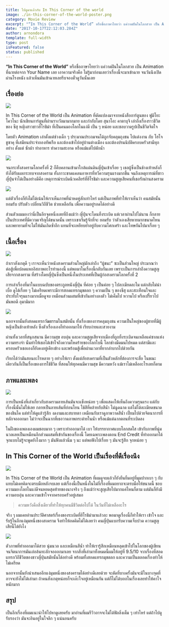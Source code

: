 ```yaml
---
title: ไปดูมาแล้วกับ In This Corner of the world
image: ./in-this-corner-of-the-world-poster.png
category: Movie Review
excerpt: "“In This Corner of the World” หรือชื่อภาษาไทยว่า แค่วาดฝันในโลกสวย เป็น Animation ที่ฉายต่อจาก Your Name เลย เอาความจริงคือ"
date: "2017-10-17T22:12:03.284Z"
author: arnondora
template: full-width
type: post
isFeatured: false
status: published
---
```


**“In This Corner of the World”** หรือชื่อภาษาไทยว่า แค่วาดฝันในโลกสวย เป็น Animation ที่ฉายต่อจาก Your Name เลย เอาความจริงคือ ไม่รู้มาก่อนเลยว่าเรื่องนี้จะมาเข้าฉาย จนวันนึงเปิดผ่านโรงหนัง แล้วเห็นมันเข้าฉายเลยรีบจองตั๋วดูวันนั้นเลย

## เรื่องย่อ
![](./review-in-this-corner-of-the-world-okvz55f3h7ezm6uw4xq-o.jpg)

In This Corner of the World เป็น Animation ที่ดัดแปลงมาจากหนังสือการ์ตูนของ ฟูมิโยะ โควโนะ นักเขียนการ์ตูนที่ผ่านรางวัลมามากมาย และกำกับโดย สุนาโอะ คาตาบุจิ เล่าถึงเรื่องราวชีวิตของ ซึสุ หญิงสาวชาวฮิโรชิม่า ที่เป็นคนมองโลกในแง่ดี เปิ่น ๆ หน่อย และชอบวาดรูปเป็นชีวิตจิตใจ

โดยตัว Animation เล่าตั้งแต่ช่วงเด็ก ๆ ประมาณประถมจนได้ถูกจับคลุมถุงชน ไปแต่งงาน กับ โฮโจ ชูซาคุ ที่เสมียนประจำกองทัพเรือ และต้องเข้าไปอยู่บ้านต่างเมือง และต้องปรนนิบัติครอบครัวสามีทุกอย่าง ตั้งแต่ ซักผ้า ทำอาหาร ทำความสะอาด หรือแม้แต่ไปตักน้ำ

![](./review-in-this-corner-of-the-world-okvzyqirdqnom0ozgza-o.jpg)

จนกระทั่งสงครามโลกครั้งที่ 2 ก็คืบคลานเข้ามาใกล้แผ่นดินญี่ปุ่นเข้าเรื่อย ๆ เธอผู้ซึ่งเป็นช้างเท้าหลังก็ยังได้รับผลกระทบจากสงคราม ทั้งภาวะขาดแคลนอาหารที่ทวีความรุนแรงมากขึ้น จนถึงเหตุการณ์ที่ชาวญี่ปุ่นจำได้เป็นอย่างดีคือ เหตุการณ์ระเบิดนิวเคลียร์ที่ฮิโรชิม่า และความสูญเสียคนที่เธอรักผ่านสงคราม

![](./review-in-this-corner-of-the-world-olx4w0emy27rjornc6n-o.jpg)

แต่ตัวเรื่องก็ยังไม่ได้เน้นให้เราเห็นภาพที่น่าหดหู่สักเท่าไหร่ แต่เป็นภาพที่ทำให้เราเห็นว่า คนสมัยนั้นยอมรับ ปรับตัว เปลี่ยนวิถีชีวิต ช่วยเหลือกัน เพื่อความอยู่รอดได้อย่างดี

ส่วนตัวผมมองว่านี่เป็นอีกจุดหนึ่งเลยที่ถึงแม้ว่า ญี่ปุ่นจะโดนทิ้งระเบิด แต่เวลาผ่านไปไม่นาน ก็กลายเป็นประเทศที่มีความเจริญได้ขนาดนั้น เพราะเขาเริ่มรู้จักที่จะ ยอมรับ ว่าตัวเองเสียหายมากขนาดไหน และพยายามที่จะไม่ให้มันเกิดซ้ำอีก แทนที่จะเหยียบย่ำอยู่กับความโศกเศร้า และโทษกันไปมาเรื่อย ๆ

## เนื้อเรื่อง

![](./review-in-this-corner-of-the-world-olx4g6ebeukkcw6xivs-o.jpg)

ถ้าเราสังเกตุดี ๆ เราจะเห็นว่าหนังสงครามส่วนใหญ่มักเล่าถึง “ผู้ชนะ” ซะเป็นส่วนใหญ่ ประมาณว่า ต่อสู้เพื่อปลดแหกอิสภาพอะไรทำนองนี้ แต่พอมาในเรื่องนี้กลับกันเลย เพราะเป็นการเล่าถึงความสูญเสียจากสงคราม ที่สร้างโดยญี่ปุ่นซึ่งเป็นหนึ่งในประเทศที่เป็นผู้ก่อสงครามโลกครั้งที่ 2

การเล่าเรื่องที่มาในแบบฉบับของตระกูลหนังญี่ปุ่น ที่ค่อย ๆ เป็นค่อย ๆ ไปละเมียดละไม แต่กลับไม่น่าเบื่อ ดูได้เรื่อย ๆ ไม่เครียดเพราะมีการสอดแทรกมุขตลก ๆ ความเปิ่น ๆ ของซึสุ และสะเทือนใจและประทับใจรุนแรงมากเมื่อดูจบ เหมือนส่วนผสมที่เข้ากันอย่างลงตัว ไม่เค็มไป หวานไป หรือเปรี้ยวไป มันพอดี อุมามิมาก

![](./review-in-this-corner-of-the-world-olx4grm0i5hetqjfbn4-o.jpg)

นอกจากนั้นยังสอดแทรกวัฒธรรมในสมัยนั้น ทั้งเรื่องของการคลุมถุงชน ความเป็นใหญ่ของผู้ชายที่มีผู้หญิงเป็นช้างเท้าหลัง ซึ่งตัวเรื่องเองก็ทำออกมาให้ เรียบง่ายและสวยงาม

ผ่านทั้งเวลาที่สนุกสนาน มีความสุข อบอุ่น และความสูญเสียจากเมืองที่ถูกทิ้งระเบิดจนเหลือแค่ซากแห่งความทรงจำ นั่นทำให้เธอได้เข้าใจถึงความโหดร้ายของโลกใบนี้ โลกช่างมืดมนไปหมด แต่สามีและครอบครัวเธอเองก็ยังคงอยู่เคียงข้าง และพร้อมสู้เพื่อผ่านเวลาที่ยากลำบากไปด้วยกัน

เรียกได้ว่ามันสอนอะไรหลาย ๆ อย่างให้เรา ตั้งแต่ภัยสงครามที่เป็นตัวหลักที่ต้องการจะสื่อ ในขณะเดียวกันก็เป็นเรื่องของการใช้ชีวิต ที่สอนให้ทุกคนมีความสุข มีความหวัง แม้เราไม่เหลืออะไรเลยก็ตาม

## ภาพและเพลง

![](./review-in-this-corner-of-the-world-olx4fx8b6d10l51gqjj-o.jpg)

การเป็นหนังที่เล่าเกี่ยวกับสงครามลายเส้นมันจะแข็งหน่อย ๆ เพื่อแสดงให้เห็นถึงความรุนแรง แต่กับเรื่องนี้นั้นไม่ใช่เลย กลายเป็นลายเส้นที่อ่อนโยน ใช้สีที่คล้ายกับสีน้ำ ไม่ฉูดฉาด แต่ไม่ได้ละเมียดขนาดของชินไค แต่ทำให้ดูแล้วรู้สึก งดงามและสบายตา เหมือนกับเราดูภาพวาดสีน้ำ เปี่ยมไปด้วยจิตนาการที่ทลักจอออกมา ไม่ว่าจะเป็นฉากที่เธอวาดภาพกระต่ายในน้ำ หรือแม้แต่ฉากตอนที่ระเบิดลง

ในฝั่งของเพลงเองผมชอบมาก ๆ เพราะทำออกมาได้ เบา ให้บรรยากาศแบบโลกสดใส เข้ากับภาพที่นุ่มนวลเลยเป็นเหมือนอีกส่วนผสมที่เข้ากันของเรื่องนี้ โดยเฉพาะเพลงตอน End Credit ที่ทำออกมาได้จุกแบบไม่รู้จะพูดยังไงมาก ๆ มันฟังแล้วนิ่ม ๆ นะ แต่พอฟังไปเรื่อย ๆ มันจะรู้สึก จุกหน่อย ๆ

## In This Corner of the World เป็นเรื่องที่ดีเรื่องนึง

![](./review-in-this-corner-of-the-world-olz42i71qyxwjkgvqsh-o.jpg)

In This Corner of the World เป็น Animation ที่ผมดูจบแล้วก็ยังยืนยิ้มอยู่ที่มุมปากเบา ๆ กับแทบไม่เคยคิดจะตรบมือหลังจบเลย แต่เรื่องนี้เป็นหนึ่งในไม่กี่เรื่องที่ผมอยากจะตรบมือให้ขนาดนี้ ชอบความมองโลกในแง่ดีจนหยดสุดท้ายของนางจริง ๆ ถึงแม้ว่าจะสูญเสียไปมากแค่ไหนก็ตาม แต่มันก็ยังมีความอบอุ่น และความเข้าใจจากครอบครัวอยู่เสมอ

> ความหวังคือสิ่งเดียวที่ทำให้ทุกคนมีชีวิตต่อไปได้ ในวันที่ไม่เหลืออะไร

จริง ๆ ผมเคยอ่านประวัติศาสตร์เรื่องของระเบิดที่ฮิโรชิม่ามาแล้วละ พอมาดูเรื่องนี้ก็ทำให้เรา เข้าใจ และรับรู้ในอีกแง่มุมหนึ่งของสงคราม จึงทำให้อดคิดไม่ได้เลยว่า คนญี่ปุ่นแบกรับความเจ็บปวด ความสูญเสียนี้ได้ยังไง

![](./review-in-this-corner-of-the-world-olx4mgm1e9jgirtvvh3-o.png)

ตัวภาพที่ทำออกมาได้สวย นุ่มนวล และเหมือนสีน้ำ ทำให้เรารู้สึกเหมือนหลุดเข้าไปในโลกของผู้เขียน จนจิตนาการมันเอ่อล้นทะลักจอออกมาเลย จากสิ่งที่เล่ามาทั้งหมดนี้ผมให้อยู่ที่ 9.5/10 จากเรื่องที่สอดแทรกวิถีชีวิตของชาวญี่ปุ่นสมัยนั้นได้อย่างดี พร้อมทั้งสอดแทรกมุขตลก และความเปิ่นตลอดเรื่องทำให้ไม่เครียด

นอกจากนั้นยังนำเสนออีกแง่มุมหนึ่งของสงครามได้อย่างดีเลยด้วย จะตัดที่บางครั้งมันจะมีในบางจุดที่อาจจะยังไม่ได้เล่ามา ถ้าคนสังเกตุหน่อยก็จะเอ๊ะใจอยู่เหมือนกัน แต่ก็ไม่ได้บอกในเรื่องเลยทำให้คาใจหนักมาก

## สรุป

เป็นอีกเรื่องที่ผมแนะนำให้ไปหาดูเลยครับ มาอ่านที่ผมรีวิวอาจจะไม่ได้ฟิลลิ่งเต็ม ๆ เท่าไหร่ แต่ถ้าไปดูรับรองว่า มันจะอินอยู่ในใจลึก ๆ แน่นอนครับ
